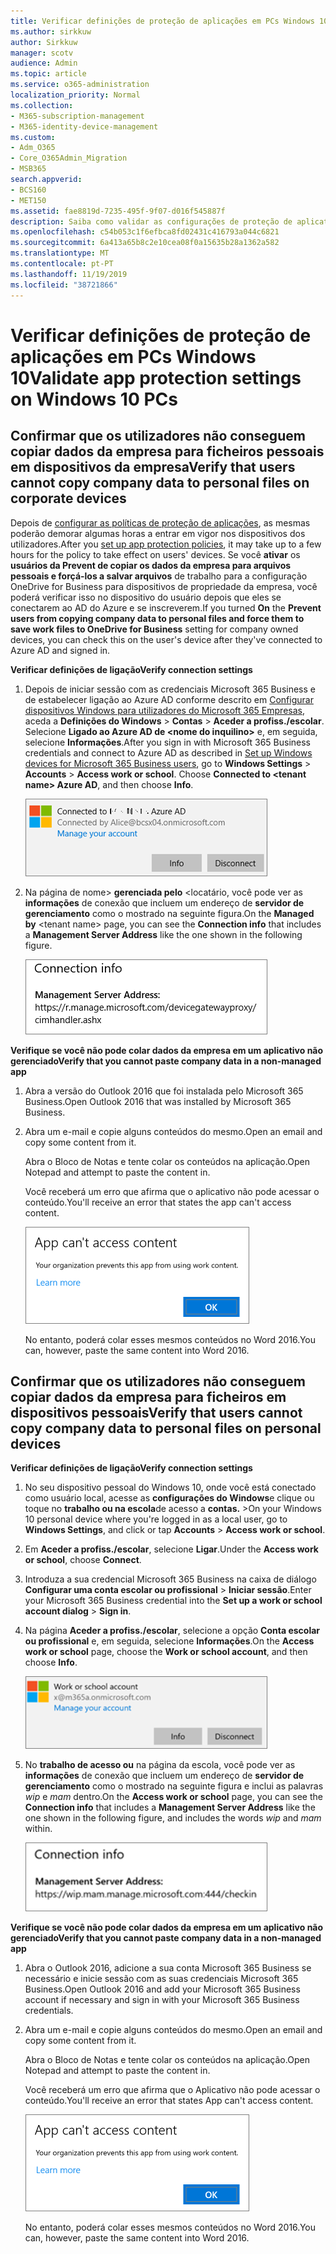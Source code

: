 ```yaml
---
title: Verificar definições de proteção de aplicações em PCs Windows 10
ms.author: sirkkuw
author: Sirkkuw
manager: scotv
audience: Admin
ms.topic: article
ms.service: o365-administration
localization_priority: Normal
ms.collection:
- M365-subscription-management
- M365-identity-device-management
ms.custom:
- Adm_O365
- Core_O365Admin_Migration
- MSB365
search.appverid:
- BCS160
- MET150
ms.assetid: fae8819d-7235-495f-9f07-d016f545887f
description: Saiba como validar as configurações de proteção de aplicativos do Microsoft 365 Business em dispositivos Windows 10.
ms.openlocfilehash: c54b053c1f6efbca8fd02431c416793a044c6821
ms.sourcegitcommit: 6a413a65b8c2e10cea08f0a15635b28a1362a582
ms.translationtype: MT
ms.contentlocale: pt-PT
ms.lasthandoff: 11/19/2019
ms.locfileid: "38721866"
---
```

# <a name="validate-app-protection-settings-on-windows-10-pcs"></a><span data-ttu-id="8261c-103">Verificar definições de proteção de aplicações em PCs Windows 10</span><span class="sxs-lookup"><span data-stu-id="8261c-103">Validate app protection settings on Windows 10 PCs</span></span>

## <a name="verify-that-users-cannot-copy-company-data-to-personal-files-on-corporate-devices"></a><span data-ttu-id="8261c-104">Confirmar que os utilizadores não conseguem copiar dados da empresa para ficheiros pessoais em dispositivos da empresa</span><span class="sxs-lookup"><span data-stu-id="8261c-104">Verify that users cannot copy company data to personal files on corporate devices</span></span>

<span data-ttu-id="8261c-105">Depois de [configurar as políticas de proteção de aplicações](protection-settings-for-windows-10-devices.md), as mesmas poderão demorar algumas horas a entrar em vigor nos dispositivos dos utilizadores.</span><span class="sxs-lookup"><span data-stu-id="8261c-105">After you [set up app protection policies](protection-settings-for-windows-10-devices.md), it may take up to a few hours for the policy to take effect on users' devices.</span></span> <span data-ttu-id="8261c-106">Se você **ativar** os **usuários da Prevent de copiar os dados da empresa para arquivos pessoais e forçá-los a salvar arquivos** de trabalho para a configuração OneDrive for Business para dispositivos de propriedade da empresa, você poderá verificar isso no dispositivo do usuário depois que eles se conectarem ao AD do Azure e se inscreverem.</span><span class="sxs-lookup"><span data-stu-id="8261c-106">If you turned **On** the **Prevent users from copying company data to personal files and force them to save work files to OneDrive for Business** setting for company owned devices, you can check this on the user's device after they've connected to Azure AD and signed in.</span></span> 
  
 <span data-ttu-id="8261c-107">**Verificar definições de ligação**</span><span class="sxs-lookup"><span data-stu-id="8261c-107">**Verify connection settings**</span></span>
  
1. <span data-ttu-id="8261c-p102">Depois de iniciar sessão com as credenciais Microsoft 365 Business e de estabelecer ligação ao Azure AD conforme descrito em [Configurar dispositivos Windows para utilizadores do Microsoft 365 Empresas](set-up-windows-devices.md), aceda a **Definições do Windows** \> **Contas** \> **Aceder a profiss./escolar**. Selecione **Ligado ao Azure AD de \<nome do inquilino\>** e, em seguida, selecione **Informações**.</span><span class="sxs-lookup"><span data-stu-id="8261c-p102">After you sign in with Microsoft 365 Business credentials and connect to Azure AD as described in [Set up Windows devices for Microsoft 365 Business users](set-up-windows-devices.md), go to **Windows Settings** \> **Accounts** \> **Access work or school**. Choose **Connected to \<tenant name\> Azure AD**, and then choose **Info**.</span></span>
    
    ![Click or tap Info on the Connected to Azure AD dialog.](media/a36ede2b-d1a0-4d4e-8ea7-af39b4b63890.png)
  
2. <span data-ttu-id="8261c-111">Na página de nome\> **gerenciada pelo** \<locatário, você pode ver as **informações** de conexão que incluem um endereço de **servidor de gerenciamento** como o mostrado na seguinte figura.</span><span class="sxs-lookup"><span data-stu-id="8261c-111">On the **Managed by** \<tenant name\> page, you can see the **Connection info** that includes a **Management Server Address** like the one shown in the following figure.</span></span> 
    
    ![Managed by page shows connection info of the device manager URL.](media/47515a8e-2d0c-4bea-99f0-6b2545b88a11.png)
  
 <span data-ttu-id="8261c-113">**Verifique se você não pode colar dados da empresa em um aplicativo não gerenciado**</span><span class="sxs-lookup"><span data-stu-id="8261c-113">**Verify that you cannot paste company data in a non-managed app**</span></span>
  
1. <span data-ttu-id="8261c-114">Abra a versão do Outlook 2016 que foi instalada pelo Microsoft 365 Business.</span><span class="sxs-lookup"><span data-stu-id="8261c-114">Open Outlook 2016 that was installed by Microsoft 365 Business.</span></span>
    
2. <span data-ttu-id="8261c-115">Abra um e-mail e copie alguns conteúdos do mesmo.</span><span class="sxs-lookup"><span data-stu-id="8261c-115">Open an email and copy some content from it.</span></span>
    
    <span data-ttu-id="8261c-116">Abra o Bloco de Notas e tente colar os conteúdos na aplicação.</span><span class="sxs-lookup"><span data-stu-id="8261c-116">Open Notepad and attempt to paste the content in.</span></span>
    
    <span data-ttu-id="8261c-117">Você receberá um erro que afirma que o aplicativo não pode acessar o conteúdo.</span><span class="sxs-lookup"><span data-stu-id="8261c-117">You'll receive an error that states the app can't access content.</span></span>
    
    ![A dialog that states app can't access content when you paste into an unmanaged app.](media/5e82b154-cf2f-43c8-ae80-b45d8ad80e56.png)
  
    <span data-ttu-id="8261c-119">No entanto, poderá colar esses mesmos conteúdos no Word 2016.</span><span class="sxs-lookup"><span data-stu-id="8261c-119">You can, however, paste the same content into Word 2016.</span></span>
    
## <a name="verify-that-users-cannot-copy-company-data-to-personal-files-on-personal-devices"></a><span data-ttu-id="8261c-120">Confirmar que os utilizadores não conseguem copiar dados da empresa para ficheiros em dispositivos pessoais</span><span class="sxs-lookup"><span data-stu-id="8261c-120">Verify that users cannot copy company data to personal files on personal devices</span></span>

 <span data-ttu-id="8261c-121">**Verificar definições de ligação**</span><span class="sxs-lookup"><span data-stu-id="8261c-121">**Verify connection settings**</span></span>
  
1. <span data-ttu-id="8261c-122">No seu dispositivo pessoal do Windows 10, onde você está conectado como usuário local, acesse as **configurações do Windows**e clique ou toque no **trabalho ou na escola**de acesso a **contas.** \></span><span class="sxs-lookup"><span data-stu-id="8261c-122">On your Windows 10 personal device where you're logged in as a local user, go to **Windows Settings**, and click or tap **Accounts** \> **Access work or school**.</span></span>
    
2. <span data-ttu-id="8261c-123">Em **Aceder a profiss./escolar**, selecione **Ligar**.</span><span class="sxs-lookup"><span data-stu-id="8261c-123">Under the **Access work or school**, choose **Connect**.</span></span>
    
3. <span data-ttu-id="8261c-124">Introduza a sua credencial Microsoft 365 Business na caixa de diálogo **Configurar uma conta escolar ou profissional** \> **Iniciar sessão**.</span><span class="sxs-lookup"><span data-stu-id="8261c-124">Enter your Microsoft 365 Business credential into the **Set up a work or school account dialog** \> **Sign in**.</span></span>
    
4. <span data-ttu-id="8261c-125">Na página **Aceder a profiss./escolar**, selecione a opção **Conta escolar ou profissional** e, em seguida, selecione **Informações**.</span><span class="sxs-lookup"><span data-stu-id="8261c-125">On the **Access work or school** page, choose the **Work or school account**, and then choose **Info**.</span></span>
    
    ![Clique ou toque no diálogo sobre o trabalho ou conta escolar.](media/63bd8b32-cb32-4afa-8ce0-6070ac403abc.png)
  
5. <span data-ttu-id="8261c-127">No **trabalho de acesso ou** na página da escola, você pode ver as **informações** de conexão que incluem um endereço de **servidor de gerenciamento** como o mostrado na seguinte figura e inclui as palavras *wip* e *mam* dentro.</span><span class="sxs-lookup"><span data-stu-id="8261c-127">On the **Access work or school** page, you can see the **Connection info** that includes a **Management Server Address** like the one shown in the following figure, and includes the words  *wip*  and  *mam*  within.</span></span> 
    
    ![Managed by page shows connection info URL that includes the words mam and wpi.](media/abd4eaf4-44fa-4538-a3e8-1e0d331dfe1e.png)
  
 <span data-ttu-id="8261c-129">**Verifique se você não pode colar dados da empresa em um aplicativo não gerenciado**</span><span class="sxs-lookup"><span data-stu-id="8261c-129">**Verify that you cannot paste company data in a non-managed app**</span></span>
  
1. <span data-ttu-id="8261c-130">Abra o Outlook 2016, adicione a sua conta Microsoft 365 Business se necessário e inicie sessão com as suas credenciais Microsoft 365 Business.</span><span class="sxs-lookup"><span data-stu-id="8261c-130">Open Outlook 2016 and add your Microsoft 365 Business account if necessary and sign in with your Microsoft 365 Business credentials.</span></span>
    
2. <span data-ttu-id="8261c-131">Abra um e-mail e copie alguns conteúdos do mesmo.</span><span class="sxs-lookup"><span data-stu-id="8261c-131">Open an email and copy some content from it.</span></span>
    
    <span data-ttu-id="8261c-132">Abra o Bloco de Notas e tente colar os conteúdos na aplicação.</span><span class="sxs-lookup"><span data-stu-id="8261c-132">Open Notepad and attempt to paste the content in.</span></span>
    
    <span data-ttu-id="8261c-133">Você receberá um erro que afirma que o Aplicativo não pode acessar o conteúdo.</span><span class="sxs-lookup"><span data-stu-id="8261c-133">You'll receive an error that states App can't access content.</span></span>
    
    ![A dialog that states app can't access content when you paste into an unmanaged app.](media/5e82b154-cf2f-43c8-ae80-b45d8ad80e56.png)
  
    <span data-ttu-id="8261c-135">No entanto, poderá colar esses mesmos conteúdos no Word 2016.</span><span class="sxs-lookup"><span data-stu-id="8261c-135">You can, however, paste the same content into Word 2016.</span></span>
    

